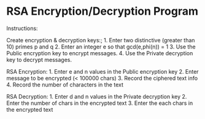 RSA Encryption/Decryption Program
===

Instructions:

  Create encryption & decryption keys:;
    1. Enter two distinctive (greater than 10) primes p and q
    2. Enter an integer e so that gcd(e,phi(n)) = 1
    3. Use the Public encryption key to encrypt messages.
    4. Use the Private decryption key to decrypt messages.

  RSA Encryption:
    1. Enter e and n values in the Public encryption key
    2. Enter message to be encrypted (< 100000 chars)
    3. Record the ciphered text info
    4. Record the number of characters in the text
  
  RSA Decryption:
    1. Enter d and n values in the Private decryption key
    2. Enter the number of chars in the encrypted text
    3. Enter the each chars in the encrypted text

